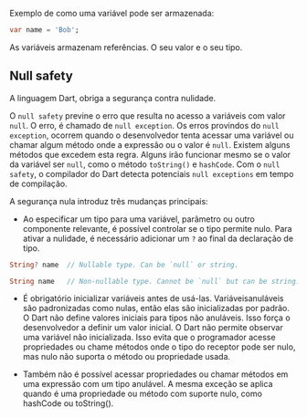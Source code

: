 Exemplo de como uma variável pode ser armazenada:

```dart
var name = 'Bob';
```

As variáveis armazenam referências. O seu valor e o seu tipo.

## Null safety

A linguagem Dart, obriga a segurança contra nulidade.

O `null safety` previne o erro que resulta no acesso a variáveis com valor `null`. O erro, é chamado de `null exception`. Os erros provindos do `null exception`, ocorrem quando o desenvolvedor tenta acessar uma variável ou chamar algum método onde a expressão ou o valor é `null`. Existem alguns métodos que excedem esta regra. Alguns irão funcionar mesmo se o valor da variável ser `null`, como o método `toString()` e `hashCode`. Com o `null safety`, o compilador do Dart detecta potenciais `null exceptions` em tempo de compilação.

A segurança nula introduz três mudanças principais:

- Ao especificar um tipo para uma variável, parâmetro ou outro componente relevante, é possível controlar se o tipo permite nulo. Para ativar a nulidade, é necessário adicionar um `?` ao final da declaração de tipo.

```dart
String? name  // Nullable type. Can be `null` or string.

String name   // Non-nullable type. Cannot be `null` but can be string.
```

- É obrigatório inicializar variáveis ​​antes de usá-las. Variáveis ​​anuláveis ​​são padronizadas como nulas, então elas são inicializadas por padrão. O Dart não define valores iniciais para tipos não anuláveis. Isso força o desenvolvedor a definir um valor inicial. O Dart não permite observar uma variável não inicializada. Isso evita que o programador acesse propriedades ou chame métodos onde o tipo do receptor pode ser nulo, mas nulo não suporta o método ou propriedade usada.

- Também não é possível acessar propriedades ou chamar métodos em uma expressão com um tipo anulável. A mesma exceção se aplica quando é uma propriedade ou método com suporte nulo, como hashCode ou toString().

